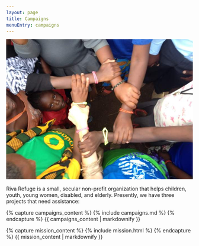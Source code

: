 ```yaml
---
layout: page
title: Campaigns
menuEntry: campaigns
---
```


![Arms links](/images/fp-hero.jpg)

Riva Refuge is a small, secular non-profit organization that helps children, youth, young women, disabled, and elderly. Presently, we have three projects that need assistance:

{% capture campaigns_content %}
{% include campaigns.md %}
{% endcapture %}
{{ campaigns_content | markdownify }}

{% capture mission_content %}
{% include mission.html %}
{% endcapture %}
{{ mission_content | markdownify }}


